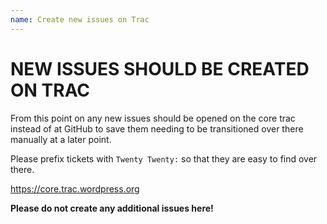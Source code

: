 ```yaml
---
name: Create new issues on Trac
---
```


# NEW ISSUES SHOULD BE CREATED ON TRAC

From this point on any new issues should be opened on the core trac instead of at GitHub to save them needing to be transitioned over there manually at a later point.

Please prefix tickets with `Twenty Twenty:` so that they are easy to find over there.

https://core.trac.wordpress.org

**Please do not create any additional issues here!**
